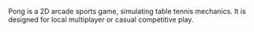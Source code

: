 Pong is a 2D arcade sports game, simulating table tennis mechanics. It is designed for local multiplayer or casual competitive play.
